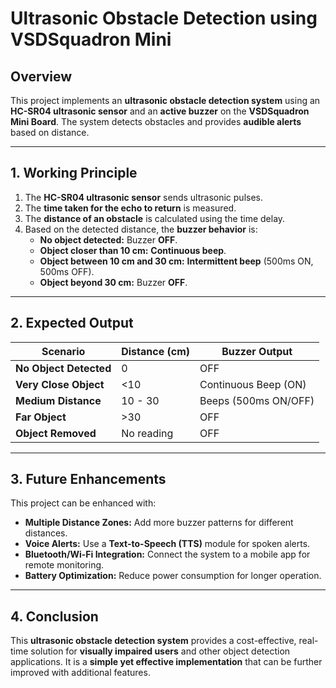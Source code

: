 # Ultrasonic Obstacle Detection using VSDSquadron Mini

## Overview
This project implements an **ultrasonic obstacle detection system** using an **HC-SR04 ultrasonic sensor** and an **active buzzer** on the **VSDSquadron Mini Board**. The system detects obstacles and provides **audible alerts** based on distance.

---


## 1. Working Principle
1. The **HC-SR04 ultrasonic sensor** sends ultrasonic pulses.
2. The **time taken for the echo to return** is measured.
3. The **distance of an obstacle** is calculated using the time delay.
4. Based on the detected distance, the **buzzer behavior** is:
   - **No object detected:** Buzzer **OFF**.
   - **Object closer than 10 cm:** **Continuous beep**.
   - **Object between 10 cm and 30 cm:** **Intermittent beep** (500ms ON, 500ms OFF).
   - **Object beyond 30 cm:** Buzzer **OFF**.

---

## 2. Expected Output
| Scenario               | Distance (cm) | Buzzer Output             |
|------------------------|--------------|---------------------------|
| **No Object Detected** | 0            | OFF                       |
| **Very Close Object**  | <10          | Continuous Beep (ON)      |
| **Medium Distance**    | 10 - 30      | Beeps (500ms ON/OFF)      |
| **Far Object**         | >30          | OFF                       |
| **Object Removed**     | No reading   | OFF                       |

---

## 3. Future Enhancements
This project can be enhanced with:
- **Multiple Distance Zones:** Add more buzzer patterns for different distances.
- **Voice Alerts:** Use a **Text-to-Speech (TTS)** module for spoken alerts.
- **Bluetooth/Wi-Fi Integration:** Connect the system to a mobile app for remote monitoring.
- **Battery Optimization:** Reduce power consumption for longer operation.

---

## 4. Conclusion
This **ultrasonic obstacle detection system** provides a cost-effective, real-time solution for **visually impaired users** and other object detection applications. It is a **simple yet effective implementation** that can be further improved with additional features.




